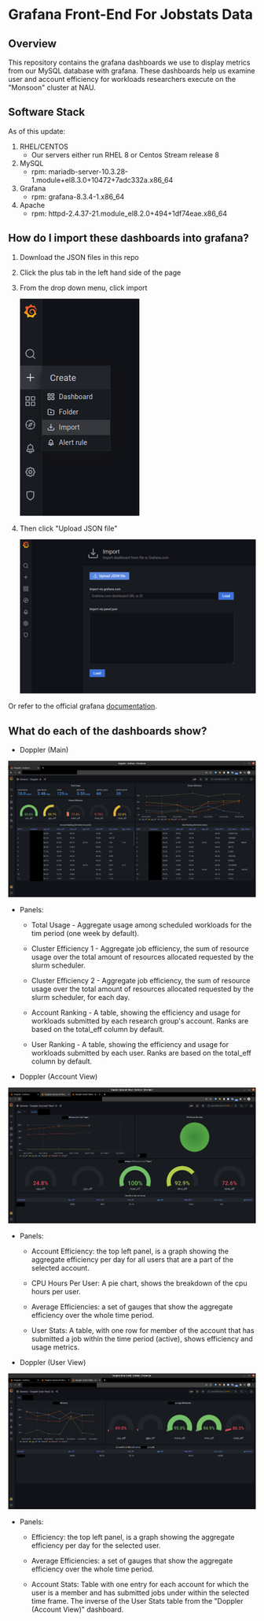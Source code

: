 # Grafana Front-End For Jobstats Data

## Overview

This repository contains the grafana dashboards we use to display metrics from our MySQL database with grafana. These dashboards help us examine user and account efficiency for workloads researchers execute on the "Monsoon" cluster at NAU.

## Software Stack

As of this update:

1. RHEL/CENTOS
   - Our servers either run RHEL 8 or Centos Stream release 8
2. MySQL
   - rpm: mariadb-server-10.3.28-1.module+el8.3.0+10472+7adc332a.x86_64
3. Grafana
   - rpm: grafana-8.3.4-1.x86_64
4. Apache
   - rpm: httpd-2.4.37-21.module_el8.2.0+494+1df74eae.x86_64

## How do I import these dashboards into grafana?

1. Download the JSON files in this repo

2. Click the plus tab in the left hand side of the page

3. From the drop down menu, click import

   ![import step 1](import-screenshot-p1.png)

4. Then click "Upload JSON file"

   ![import step 2](import-screenshot-p2.png)

Or refer to the official grafana [documentation](https://grafana.com/docs/grafana/latest/dashboards/export-import/).

## What do each of the dashboards show?

- Doppler (Main)

![doppler main dashboard](doppler-main-dashboard.png)

  - Panels:

    - Total Usage - Aggregate usage among scheduled workloads for the tim period (one week by default).

    - Cluster Efficiency 1 - Aggregate job efficiency, the sum of resource usage over the total amount of resources allocated requested by the slurm scheduler.

    - Cluster Efficiency 2 - Aggregate job efficiency, the sum of resource usage over the total amount of resources allocated requested by the slurm scheduler, for each day.

    - Account Ranking - A table, showing the efficiency and usage for workloads submitted by each research group's account. Ranks are based on the total_eff column by default.

    - User Ranking - A table, showing the efficiency and usage for workloads submitted by each user. Ranks are based on the total_eff column by default.

- Doppler (Account View)

![doppler account view dashboard](doppler-account-view-dashboard.png)

  - Panels:

    - Account Efficiency: the top left panel, is a graph showing the aggregate efficiency per day for all users that are a part of the selected account.

    - CPU Hours Per User: A pie chart, shows the breakdown of the cpu hours per user.

    - Average Efficiencies: a set of gauges that show the aggregate efficiency over the whole time period.

    - User Stats: A table, with one row for member of the account that has submitted a job within the time period (active), shows efficiency and usage metrics.

- Doppler (User View)

![doppler user view dashboard](doppler-user-view-dashboard.png)

  - Panels:

    - Efficiency: the top left panel, is a graph showing the aggregate efficiency per day for the selected user.

    - Average Efficiencies: a set of gauges that show the aggregate efficiency over the whole time period.

    - Account Stats: Table with one entry for each account for which the user is a member and has submitted jobs under within the selected time frame. The inverse of the User Stats table from the "Doppler (Account View)" dashboard.